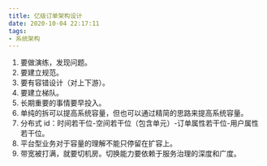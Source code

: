 ```yaml
---
title: 亿级订单架构设计
date: 2020-10-04 22:17:11
tags:
- 系统架构
---
```

1. 要做演练，发现问题。
2. 要建立规范。
3. 要有容错设计（对上下游）。
4. 要建立梯队。
5. 长期重要的事情要早投入。
6. 单纯的拆可以提高系统容量，但也可以通过精简的思路来提高系统容量。
7. 分布式 id：时间若干位-空间若干位（包含单元）-订单属性若干位-用户属性若干位。
8. 平台型业务对于容量的理解不能只停留在扩容上。
9. 带宽被打满，就要切机房。切换能力要依赖于服务治理的深度和广度。
